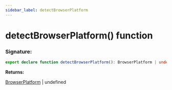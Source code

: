 ```yaml
---
sidebar_label: detectBrowserPlatform
---
```


# detectBrowserPlatform() function

### Signature:

```typescript
export declare function detectBrowserPlatform(): BrowserPlatform | undefined;
```

**Returns:**

[BrowserPlatform](./browsers.browserplatform.md) \| undefined
